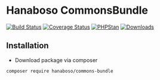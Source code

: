 Hanaboso CommonsBundle
=====================

[![Build Status](https://travis-ci.org/hanaboso/commons-bundle.svg?branch=master)](https://travis-ci.org/hanaboso/commons-bundle)
[![Coverage Status](https://coveralls.io/repos/github/hanaboso/commons-bundle/badge.svg?branch=master)](https://coveralls.io/github/hanaboso/commons-bundle?branch=master)
[![PHPStan](https://img.shields.io/badge/PHPStan-level%208-brightgreen)](https://img.shields.io/badge/PHPStan-level%208-brightgreen)
[![Downloads](https://img.shields.io/packagist/dt/hanaboso/commons-bundle)](https://packagist.org/packages/hanaboso/commons-bundle)

Installation
-----------
* Download package via composer
```bash
composer require hanaboso/commons-bundle
```
